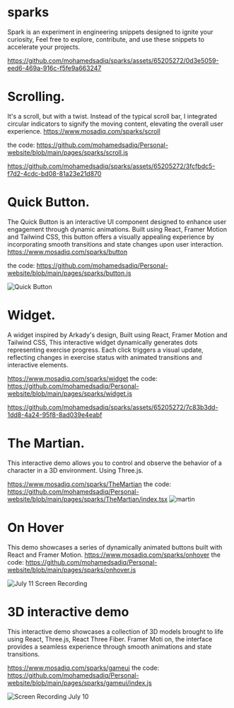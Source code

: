 # sparks

Spark is an experiment in engineering snippets designed to ignite your curiosity, Feel free to explore, contribute, and use these snippets to accelerate your projects.


https://github.com/mohamedsadiq/sparks/assets/65205272/0d3e5059-eed6-469a-916c-f5fe9a663247



# Scrolling.
It's a scroll, but with a twist. Instead of the typical scroll bar, I integrated circular indicators to signify the moving content, elevating the overall user experience.
https://www.mosadiq.com/sparks/scroll

the code: 
https://github.com/mohamedsadiq/Personal-website/blob/main/pages/sparks/scroll.js



https://github.com/mohamedsadiq/sparks/assets/65205272/3fcfbdc5-f7d2-4cdc-bd08-81a23e21d870




# Quick Button.
The Quick Button is an interactive UI component designed to enhance user engagement through dynamic animations. Built using React, Framer Motion and Tailwind CSS, this button offers a visually appealing experience by incorporating smooth transitions and state changes upon user interaction.
https://www.mosadiq.com/sparks/button

the code: 
https://github.com/mohamedsadiq/Personal-website/blob/main/pages/sparks/button.js


![Quick Button](https://www.mosadiq.com/_next/image?url=%2Ffffsfs.gif&w=256&q=75)


# Widget.
A widget inspired by Arkady's design, Built using React, Framer Motion and Tailwind CSS, This interactive widget dynamically generates dots representing exercise progress. Each click triggers a visual update, reflecting changes in exercise status with animated transitions and interactive elements.

https://www.mosadiq.com/sparks/widget
the code: 
https://github.com/mohamedsadiq/Personal-website/blob/main/pages/sparks/widget.js


https://github.com/mohamedsadiq/sparks/assets/65205272/7c83b3dd-1dd8-4a24-95f8-8ad039e4eabf



# The Martian.
This interactive demo allows you to control and observe the behavior of a character in a 3D environment. Using Three.js.


https://www.mosadiq.com/sparks/TheMartian
the code: 
https://github.com/mohamedsadiq/Personal-website/blob/main/pages/sparks/TheMartian/index.tsx
![martin](https://github.com/user-attachments/assets/7466098d-a580-425d-81bb-5051637bb117)



# On Hover
This demo showcases a series of dynamically animated buttons built with React and Framer Motion.
https://www.mosadiq.com/sparks/onhover
the code: 
https://github.com/mohamedsadiq/Personal-website/blob/main/pages/sparks/onhover.js

![July 11 Screen Recording](https://github.com/user-attachments/assets/736d4c95-233a-470e-af24-dd673067ab98)


# 3D interactive demo
This interactive demo showcases a collection of 3D models brought to life using React, Three.js, React Three Fiber. Framer Moti
on, the interface provides a seamless experience through smooth animations and state transitions.

https://www.mosadiq.com/sparks/gameui
the code:
https://github.com/mohamedsadiq/Personal-website/blob/main/pages/sparks/gameui/index.js

![Screen Recording July 10](https://github.com/user-attachments/assets/a73754d2-c46a-4930-9152-2a8f7fe98f25)





